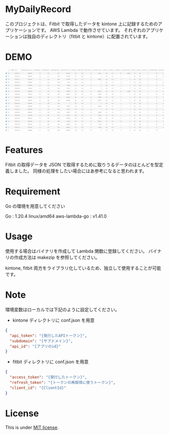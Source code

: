# MyDailyRecord

このプロジェクトは、Fitbit で取得したデータを kintone 上に記録するためのアプリケーションです。
AWS Lambda で動作させています。
それぞれのアプリケーションは独自のディレクトリ（fitbit と kintone）に配置されています。

# DEMO

![kintone](image.png)

# Features

Fitbit の取得データを JSON で取得するために取りうるデータのほとんどを型定義しました。
同様の処理をしたい場合にはあ参考になると思われます。

# Requirement

Go の環境を用意してください

Go : 1.20.4 linux/amd64
aws-lambda-go : v1.41.0

# Usage

使用する場合はバイナリを作成して Lambda 関数に登録してください。
バイナリの作成方法は makezip を参照してください。

kintone, fitbit 両方をライブラリ化しているため、独立して使用することが可能です。

# Note

環境変数はローカルでは下記のように設定してください。

- kintone ディレクトリに conf.json を用意

```json
{
  "api_token": "{発行したAPIトークン}",
  "subdomain": "{サブドメイン}",
  "api_id": "{アプリのid}"
}
```

- fitbit ディレクトリに conf.json を用意

```json
{
  "access_token": "{発行したトークン}",
  "refresh_token": "{トークンの再取得に使うトークン}",
  "client_id": "{ClientId}"
}
```

# License

This is under [MIT license](https://en.wikipedia.org/wiki/MIT_License).
